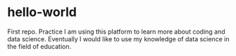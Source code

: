 # hello-world
First repo.  Practice
I am using this platform to learn more about coding and data science.  Eventually I would like to use my knowledge of data science in the field of education.
